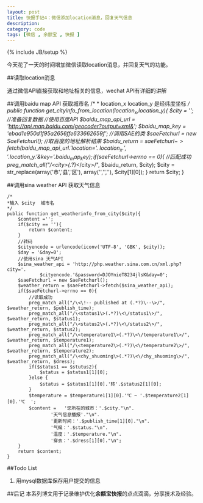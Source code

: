```yaml
---
layout: post
title: 快报手记4：微信添加location消息，回复天气信息
description: 
category: code
tags: [微信 , 余额宝 , 快报 ]
---
```

{% include JB/setup %}

今天花了一天的时间增加微信读取location消息，并回复天气的功能。


##读取location消息

通过微信API直接获取和地址相关的信息，wechat API有详细的讲解

##调用baidu map API 获取城市名
	/*
	* location_x location_y 是经纬度坐标
	*/
	public function get_cityinfo_from_location($location_x,$location_y){
		$city = '';		
		//准备回复数据
		//使用百度API
		$baidu_map_api_url = 'http://api.map.baidu.com/geocoder?output=xml&';
		$baidu_map_key = 'ebad1e950d1f95a2656ffe633662659f';
		//调用SAE的类
		$saeFetchurl = new SaeFetchurl();
		//取百度的地址解析结果
		$baidu_return = $saeFetchurl->fetch($baidu_map_api_url.'location='.
				$location_x.','.$location_y.'&key='.$baidu_map_key);
		if($saeFetchurl->errno == 0){
			//匹配成功
			preg_match_all("/\<city\>(.*?)\<\/city\>/", $baidu_return, $city);
			$city = str_replace(array('市','县','区'), array('','',''), $city[1][0]);
		}
		return $city;
	}


##调用sina weather API 获取天气信息
	
	/*
	*输入 $city  城市名
	*/
	public function get_weatherinfo_from_city($city){
		$content ='';
		if($city == ''){
			return $content;
		}
		//转码
		$cityencode = urlencode(iconv('UTF-8', 'GBK', $city));
		$day = '&day=0';
		//使用sina 天气API
		$sina_weather_api = 'http://php.weather.sina.com.cn/xml.php?city='.
				$cityencode.'&password=DJOYnieT8234jlsK&day=0';
		$saeFetchurl = new SaeFetchurl();
		$weather_return = $saeFetchurl->fetch($sina_weather_api);
		if($saeFetchurl->errno == 0){
			//读取成功
			preg_match_all("/\<\!-- published at (.*?)\--\>/", $weather_return, $publish_time);
			preg_match_all("/\<status1\>(.*?)\<\/status1\>/", $weather_return, $status1);
			preg_match_all("/\<status2\>(.*?)\<\/status2\>/", $weather_return, $status2);
			preg_match_all("/\<temperature1\>(.*?)\<\/temperature1\>/", $weather_return, $temperature1);
			preg_match_all("/\<temperature2\>(.*?)\<\/temperature2\>/", $weather_return, $temperature2);
			preg_match_all("/\<chy_shuoming\>(.*?)\<\/chy_shuoming\>/", $weather_return, $dress);
			if($status1 == $stutus2){
				$status = $status1[1][0];
			}else {
				$status = $status1[1][0].'转'.$status2[1][0];
			}
			$temperature = $temperature1[1][0].'℃ ~ '.$temperature2[1][0].'℃  ';
			$content =   '您所在的城市：'.$city."\n".
					'天气信息播报'."\n".
					'更新时间：'.$publish_time[1][0]."\n".
					'气候：'.$status."\n".
					'温度：'.$temperature."\n".
					'穿衣：'.$dress[1][0]."\n";
		}
		return $content;
	}



##Todo List
  1.  用mysql数据库保存用户提交的信息
  
  
##后记
本系列博文用于记录维护优化**余额宝快报**的点点滴滴，分享技术及经验。

